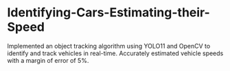 # Identifying-Cars-Estimating-their-Speed
Implemented an object tracking algorithm using YOLO11 and OpenCV to identify and track vehicles in real-time. Accurately estimated vehicle speeds with a margin of error of 5%.
